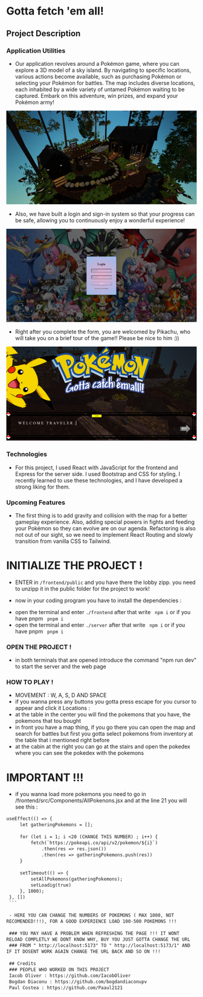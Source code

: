 # Gotta fetch 'em all!


## Project Description

### Application Utilities
- Our application revolves around a Pokémon game, where you can explore a 3D model of a sky island. By navigating to specific locations, various actions become available, such as purchasing Pokémon or selecting your Pokémon for battles. The map includes diverse locations, each inhabited by a wide variety of untamed Pokémon waiting to be captured. Embark on this adventure, win prizes, and expand your Pokémon army!

![Alt text](readMeImages/image3.png)

- Also, we have built a login and sign-in system so that your progress can be safe, allowing you to continuously enjoy a wonderful experience!

![Alt text](readMeImages/image.png)

- Right after you complete the form, you are welcomed by Pikachu, who will take you on a brief tour of the game!! Please be nice to him :))

![Alt text](readMeImages/image2.png)

### Technologies
- For this project, I used React with JavaScript for the frontend and Express for the server side. I used Bootstrap and CSS for styling. I recently learned to use these technologies, and I have developed a strong liking for them.

### Upcoming Features
- The first thing is to add gravity and collision with the map for a better gameplay experience. Also, adding special powers in fights and feeding your Pokémon so they can evolve are on our agenda. Refactoring is also not out of our sight, so we need to implement React Routing and slowly transition from vanilla CSS to Tailwind.

# INITIALIZE THE PROJECT !
  * ENTER in  ```/frontend/public``` and you have there the lobby zipp. you need to unzipp it in the public folder for the project to work!

  * now in your coding program you have to install the dependencies : 
   - open the terminal and enter ```./frontend``` after that write ``` npm i``` or if you have pnpm ``` pnpm i``` 
   - open the terminal and enter ```./server``` after that write ``` npm i``` or if you have pnpm ``` pnpm i``` 
### OPEN THE PROJECT ! 

  - in both terminals that are opened introduce the command "npm run dev" to start the server and the web page


 


### HOW TO PLAY !

  - MOVEMENT :  W, A, S, D AND SPACE
  - if you wanna press any buttons you gotta press escape for you cursor to appear and click it
  Locations : 
  - at the table in the center you will find the pokemons that you have, the pokemons that tou bought
  - in front you have a map thing, if you go there you can open the map and search for battles but first you gotta select pokemons from inventory at the table that i mentioned
  right before
  - at the cabin at the right you can go at the stairs and open the pokedex where you can see the pokedex with the pokemons


 # IMPORTANT !!!
  -  if you wanna load more pokemons you need to go in /frontend/src/Components/AllPokenons.jsx and at the line 21 you will see this : 
   ```
   useEffect(() => {
        let gatheringPokemons = [];

        for (let i = 1; i <20 (CHANGE THIS NUMBER) ; i++) {    
            fetch(`https://pokeapi.co/api/v2/pokemon/${i}`)       
                .then(res => res.json())
                .then(res => gatheringPokemons.push(res))
        }

        setTimeout(() => {
            setAllPokemons(gatheringPokemons);
            setLoadig(true)
        }, 1000);
    }, [])
    ```

    - HERE YOU CAN CHANGE THE NUMBERS OF POKEMONS ( MAX 1000, NOT RECOMENDED!!!), FOR A GOOD EXPERIENCE LOAD 100-500 POKEMONS !!!

    ### YOU MAY HAVE A PROBLEM WHEN REFRESHING THE PAGE !!! IT WONT RELOAD COMPLETLY WE DONT KNOW WHY, BUY YOU JUST GOTTA CHANGE THE URL 
    ### FROM " http://localhost:5173" TO " http://localhost:5173/1" AND IF IT DOSENT WORK AGAIN CHANGE THE URL BACK AND SO ON !!!

    ## Credits 
    ### PEOPLE WHO WORKED ON THIS PROJECT 
    Iacob Oliver : https://github.com/IacobOliver
    Bogdan Diaconu : https://github.com/bogdandiaconupv
    Paul Costea : https://github.com/Paaul2121